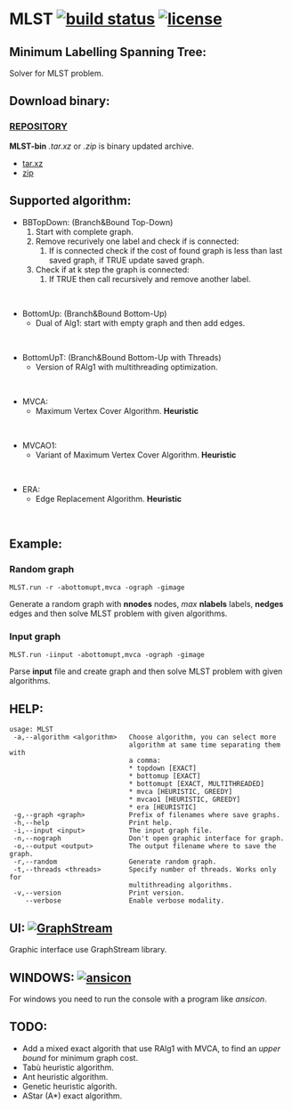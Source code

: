 # MLST [![build status](http://minegrado.ovh/badges/build-passing-brightgreen.svg)](https://github.com/oms-pi-sw/MLST) [![license](http://minegrado.ovh/badges/license-MIT-blue.svg)](LICENSE)
## Minimum Labelling Spanning Tree:
Solver for MLST problem.

## Download binary:
### [REPOSITORY](http://minegrado.ovh/DWN/MLST)
**MLST-bin** *.tar.xz* or *.zip* is binary updated archive.
* [tar.xz](http://minegrado.ovh/DWN/MLST/MLST-bin.tar.xz)
* [zip](http://minegrado.ovh/DWN/MLST/MLST-bin.zip)

## Supported algorithm:
* BBTopDown: (Branch&Bound Top-Down)
    1. Start with complete graph.
    2. Remove recurively one label and check if is connected:
        1. If is connected check if the cost of found graph is less than last saved graph, if TRUE update saved graph.
    3. Check if at k step the graph is connected:
        1. If TRUE then call recursively and remove another label.
<br />

* BottomUp: (Branch&Bound Bottom-Up)<br />
    + Dual of Alg1: start with empty graph and then add edges.
<br />

* BottomUpT: (Branch&Bound Bottom-Up with Threads)<br />
    + Version of RAlg1 with multithreading optimization.
<br />

* MVCA:<br />
    + Maximum Vertex Cover Algorithm. **Heuristic**
<br />

* MVCAO1:<br />
    + Variant of Maximum Vertex Cover Algorithm. **Heuristic**
<br />

* ERA:<br />
    + Edge Replacement Algorithm. **Heuristic**
<br />

## Example:
### Random graph
```
MLST.run -r -abottomupt,mvca -ograph -gimage
```

Generate a random graph with **nnodes** nodes, *max* **nlabels** labels, **nedges** edges and then solve MLST problem with given algorithms.

### Input graph
```
MLST.run -iinput -abottomupt,mvca -ograph -gimage
```

Parse **input** file and create graph and then solve MLST problem with given algorithms.

## HELP:
```
usage: MLST
 -a,--algorithm <algorithm>   Choose algorithm, you can select more
                              algorithm at same time separating them with
                              a comma:
                              * topdown [EXACT]
                              * bottomup [EXACT]
                              * bottomupt [EXACT, MULTITHREADED]
                              * mvca [HEURISTIC, GREEDY]
                              * mvcao1 [HEURISTIC, GREEDY]
                              * era [HEURISTIC]
 -g,--graph <graph>           Prefix of filenames where save graphs.
 -h,--help                    Print help.
 -i,--input <input>           The input graph file.
 -n,--nograph                 Don't open graphic interface for graph.
 -o,--output <output>         The output filename where to save the graph.
 -r,--random                  Generate random graph.
 -t,--threads <threads>       Specify number of threads. Works only for
                              multithreading algorithms.
 -v,--version                 Print version.
    --verbose                 Enable verbose modality.
```

## UI: [![GraphStream](http://minegrado.ovh/badges/dependecy-GraphStream-blue.svg)](http://graphstream-project.org/)
Graphic interface use GraphStream library.

## WINDOWS: [![ansicon](http://minegrado.ovh/badges/dependecy-ansicon-blue.svg)](https://github.com/adoxa/ansicon)
For windows you need to run the console with a program like *ansicon*.

## TODO:
* Add a mixed exact algorith that use RAlg1 with MVCA, to find an *upper bound* for minimum graph cost.
* Tabù heuristic algorithm.
* Ant heuristic algorithm.
* Genetic heuristic algorith.
* AStar (A*) exact algorithm.
